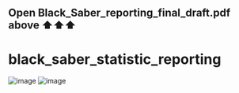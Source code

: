 ## Open Black_Saber_reporting_final_draft.pdf above ⬆️⬆️⬆️
# black_saber_statistic_reporting
![image](https://user-images.githubusercontent.com/43624090/115940069-1e274e80-a455-11eb-91bb-ca49c718f15f.png)
![image](https://user-images.githubusercontent.com/43624090/115940155-5595fb00-a455-11eb-8c87-fb878cf2fe8d.png)
